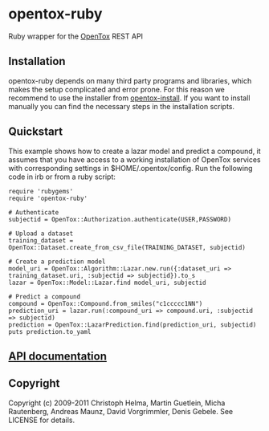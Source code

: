 opentox-ruby
============

Ruby wrapper for the [OpenTox](http://www.opentox.org) REST API 

Installation
------------

opentox-ruby depends on many third party programs and libraries, which makes the setup complicated and error prone. For this reason we recommend to use the installer from [opentox-install](http://github.com/opentox/opentox-install). If you want to install manually you can find the necessary steps in the installation scripts.

Quickstart
----------

This example shows how to create a lazar model and predict a compound, it assumes that you have access to a working installation of OpenTox services with corresponding settings in $HOME/.opentox/config. Run the following code in irb or from a ruby script:

    require 'rubygems'
    require 'opentox-ruby'

    # Authenticate
    subjectid = OpenTox::Authorization.authenticate(USER,PASSWORD) 

    # Upload a dataset
    training_dataset = OpenTox::Dataset.create_from_csv_file(TRAINING_DATASET, subjectid)

    # Create a prediction model
    model_uri = OpenTox::Algorithm::Lazar.new.run({:dataset_uri => training_dataset.uri, :subjectid => subjectid}).to_s
    lazar = OpenTox::Model::Lazar.find model_uri, subjectid
    
    # Predict a compound
    compound = OpenTox::Compound.from_smiles("c1ccccc1NN")
    prediction_uri = lazar.run(:compound_uri => compound.uri, :subjectid => subjectid)
    prediction = OpenTox::LazarPrediction.find(prediction_uri, subjectid)
    puts prediction.to_yaml

[API documentation](http://rdoc.info/gems/opentox-ruby/0.0.2/frames)
-------------------------------------------------------------------

Copyright
---------

Copyright (c) 2009-2011 Christoph Helma, Martin Guetlein, Micha Rautenberg, Andreas Maunz, David Vorgrimmler, Denis Gebele. See LICENSE for details.
